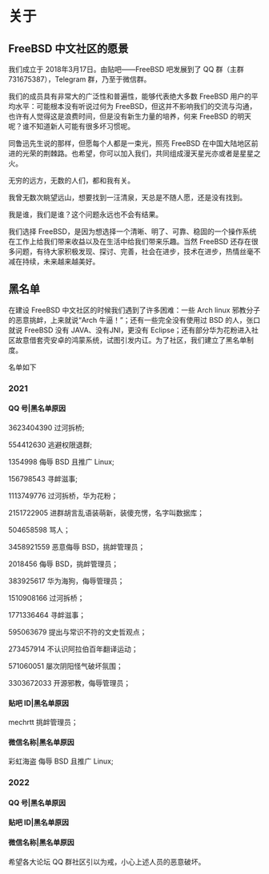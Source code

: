 # 关于

## FreeBSD 中文社区的愿景

我们成立于 2018年3月17日。由贴吧——FreeBSD 吧发展到了 QQ 群（主群 731675387），Telegram 群，乃至于微信群。

我们的成员具有非常大的广泛性和普遍性，能够代表绝大多数 FreeBSD 用户的平均水平：可能根本没有听说过何为 FreeBSD，但这并不影响我们的交流与沟通，也许有人觉得这是浪费时间，但是没有新生力量的培养，何来 FreeBSD 的明天呢？谁不知道新人可能有很多坏习惯呢。

同鲁迅先生说的那样，但愿每个人都是一束光，照亮 FreeBSD 在中国大陆地区前进的光荣的荆棘路。也希望，你可以加入我们，共同组成漫天星光亦或者是星星之火。

无穷的远方，无数的人们，都和我有关。

我曾无数次眺望远山，想要找到一汪清泉，天总是不随人愿，还是没有找到。

我是谁，我们是谁？这个问题永远也不会有结果。

我们选择 FreeBSD，是因为想选择一个清晰、明了、可靠、稳固的一个操作系统在工作上给我们带来收益以及在生活中给我们带来乐趣。当然 FreeBSD 还存在很多问题，有待大家积极发现、探讨、完善，社会在进步，技术在进步，热情丝毫不减在持续，未来越来越美好。

## 黑名单

在建设 FreeBSD 中文社区的时候我们遇到了许多困难：一些 Arch linux 邪教分子的恶意挑衅，上来就说“Arch 牛逼！”；还有一些完全没有使用过 BSD 的人，张口就说 FreeBSD 没有 JAVA、没有JNI，更没有 Eclipse；还有部分华为花粉进入社区故意借套壳安卓的鸿蒙系统，试图引发内讧。为了社区，我们建立了黑名单制度。

名单如下

### 2021
#### QQ 号|黑名单原因

3623404390 过河拆桥;

554412630 逃避权限退群;

1354998 侮辱 BSD 且推广 Linux;

156798543 寻衅滋事;

1113749776 过河拆桥，华为花粉；

2151722905 进群胡言乱语装萌新，装傻充愣，名字叫数据库；

504658598 骂人；

3458921559 恶意侮辱 BSD，挑衅管理员；

2018456 侮辱 BSD，挑衅管理员；

383925617 华为海狗，侮辱管理员；

1510908166 过河拆桥；

1771336464 寻衅滋事；

595063679 提出与常识不符的文史哲观点；

273457914 不认识阿拉伯百年翻译运动；

571060051 屡次阴阳怪气破坏氛围；

3303672033 开源邪教，侮辱管理员；

#### 贴吧 ID|黑名单原因

mechrtt 挑衅管理员；

#### 微信名称|黑名单原因

彩虹海盗 侮辱 BSD 且推广 Linux;

### 2022
#### QQ 号|黑名单原因

#### 贴吧 ID|黑名单原因

#### 微信名称|黑名单原因

希望各大论坛 QQ 群社区引以为戒，小心上述人员的恶意破坏。
